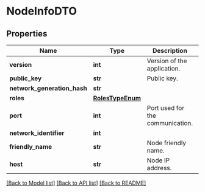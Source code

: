 # NodeInfoDTO

## Properties
Name | Type | Description | Notes
------------ | ------------- | ------------- | -------------
**version** | **int** | Version of the application. | 
**public_key** | **str** | Public key. | 
**network_generation_hash** | **str** |  | 
**roles** | [**RolesTypeEnum**](RolesTypeEnum.md) |  | 
**port** | **int** | Port used for the communication. | 
**network_identifier** | **int** |  | 
**friendly_name** | **str** | Node friendly name. | 
**host** | **str** | Node IP address. | 

[[Back to Model list]](../README.md#documentation-for-models) [[Back to API list]](../README.md#documentation-for-api-endpoints) [[Back to README]](../README.md)


